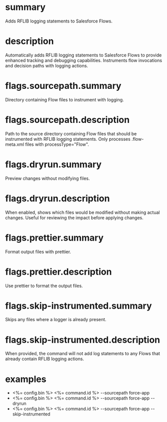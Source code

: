 # summary

Adds RFLIB logging statements to Salesforce Flows.

# description

Automatically adds RFLIB logging statements to Salesforce Flows to provide enhanced tracking and debugging capabilities. Instruments flow invocations and decision paths with logging actions.

# flags.sourcepath.summary

Directory containing Flow files to instrument with logging.

# flags.sourcepath.description

Path to the source directory containing Flow files that should be instrumented with RFLIB logging statements. Only processes .flow-meta.xml files with processType="Flow".

# flags.dryrun.summary

Preview changes without modifying files.

# flags.dryrun.description

When enabled, shows which files would be modified without making actual changes. Useful for reviewing the impact before applying changes.

# flags.prettier.summary

Format output files with prettier.

# flags.prettier.description

Use prettier to format the output files.

# flags.skip-instrumented.summary

Skips any files where a logger is already present.

# flags.skip-instrumented.description

When provided, the command will not add log statements to any Flows that already contain RFLIB logging actions.

# examples

- <%= config.bin %> <%= command.id %> --sourcepath force-app
- <%= config.bin %> <%= command.id %> --sourcepath force-app --dryrun
- <%= config.bin %> <%= command.id %> --sourcepath force-app --skip-instrumented

